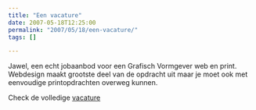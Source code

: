 ```yaml
---
title: "Een vacature"
date: 2007-05-18T12:25:00
permalink: "2007/05/18/een-vacature/"
tags: []

---
```

Jawel, een echt jobaanbod voor een Grafisch Vormgever web en print. Webdesign maakt grootste deel van de opdracht uit maar je moet ook met eenvoudige printopdrachten overweg kunnen.

Check de volledige [](http://www.donebysimon.be/vacature-grafisch-talent-web-en-print.pdf "vacature")[vacature](http://www.donebysimon.be/2007/05/18/een-vacature/vacature/ "vacature")
